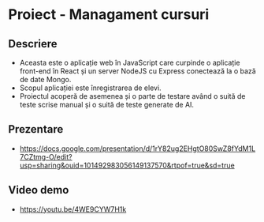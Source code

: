 # Proiect - Managament cursuri
## Descriere
- Aceasta este o aplicație web în JavaScript care curpinde o aplicație front-end în React și un server NodeJS cu Express conectează la o bază de date Mongo.
- Scopul aplicației este înregistrarea de elevi.
- Proiectul acoperă de asemenea și o parte de testare având o suită de teste scrise manual și o suită de teste generate de AI.
## Prezentare
- https://docs.google.com/presentation/d/1rY82ug2EHgtO80SwZ8fYdM1L7CZtmg-O/edit?usp=sharing&ouid=101492983056149137570&rtpof=true&sd=true
## Video demo
- https://youtu.be/4WE9CYW7H1k
